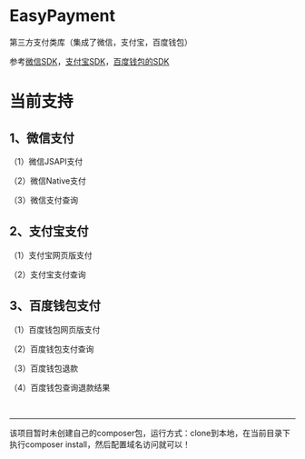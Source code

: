 # EasyPayment
第三方支付类库（集成了微信，支付宝，百度钱包）
<p>参考<a href="https://pay.weixin.qq.com/wiki/doc/api/jsapi.php?chapter=7_1">微信SDK</a>，<a href="https://docs.open.alipay.com/api_1">支付宝SDK</a>，<a href="https://b.baifubao.com/static/spcenter/fe-wallet-open-platform/entry/develop-document/#/document?mdUrl=5bd00a26557d0a2f834cd231">百度钱包的SDK</a></p>
<h1>当前支持</h1>
<h2>1、微信支付</h2>
   <p>（1）微信JSAPI支付</p>
   <p>（2）微信Native支付</p>
   <p>（3）微信支付查询</p>
<h2>2、支付宝支付</h2>
   <p>（1）支付宝网页版支付</p>
   <p>（2）支付宝支付查询</p>
<h2>3、百度钱包支付</h2>  
   <p>（1）百度钱包网页版支付</p>
   <p>（2）百度钱包支付查询</p>
   <p>（3）百度钱包退款</P>
   <p>（4）百度钱包查询退款结果</p>
  <br /><hr>   
<p color="red">该项目暂时未创建自己的composer包，运行方式：clone到本地，在当前目录下执行composer install，然后配置域名访问就可以！</p>